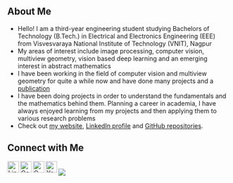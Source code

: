 ## About Me

* Hello! I am a third-year engineering student studying Bachelors of Technology (B.Tech.) in Electrical and Electronics Engineering (EEE) from Visvesvaraya National Institute of Technology (VNIT), Nagpur
* My areas of interest include image processing, computer vision, multiview geometry, vision based deep learning and an emerging interest in abstract mathematics
* I have been working in the field of computer vision and multiview geometry for quite a while now and have done many projects and a [publication](https://drive.google.com/file/d/1f9a8VDooN2E_1S1GYJWgXSeT1ot-k7bw/view) 
* I have been doing projects in order to understand the fundamentals and the mathematics behind them. Planning a career in academia, I have always enjoyed learning from my projects and then applying them to various research problems 
* Check out [my website](https://flagarihant2000.github.io/arihantgaur/), [LinkedIn profile](https://www.linkedin.com/in/arihantgaur/) and [GitHub repositories](https://github.com/FlagArihant2000?tab=repositories).

## Connect with Me

<a target="_blank" href="https://www.linkedin.com/in/arihantgaur/">
  <img align="left" alt="LinkdeIN" width="26px" src="https://cdn.jsdelivr.net/npm/simple-icons@v3/icons/linkedin.svg" />
</a>
<a target="_blank" href="https://scholar.google.co.in/citations?user=3VFXEJQAAAAJ&hl=en">
  <img align="left" alt="GoogleScholar" width="26px" src="https://cdn.jsdelivr.net/npm/simple-icons@v3/icons/googlescholar.svg" />
</a>
<a target="_blank" href="mailto:arihant.gaur@gmail.com">
  <img align="left" alt="Gmail" width="26px" src="https://cdn.jsdelivr.net/npm/simple-icons@v3/icons/gmail.svg" />
</a>
<a target="_blank" href="https://www.youtube.com/channel/UCUPHCmfcO56DsYdnl8S_XCQ/featured">
  <img align="left" alt="Youtube" width="26px" src="https://cdn.jsdelivr.net/npm/simple-icons@v3/icons/youtube.svg" />
</a>

</br>

<img align="left" src="https://github-readme-stats.vercel.app/api/?username=FlagArihant2000&theme=dark" />

